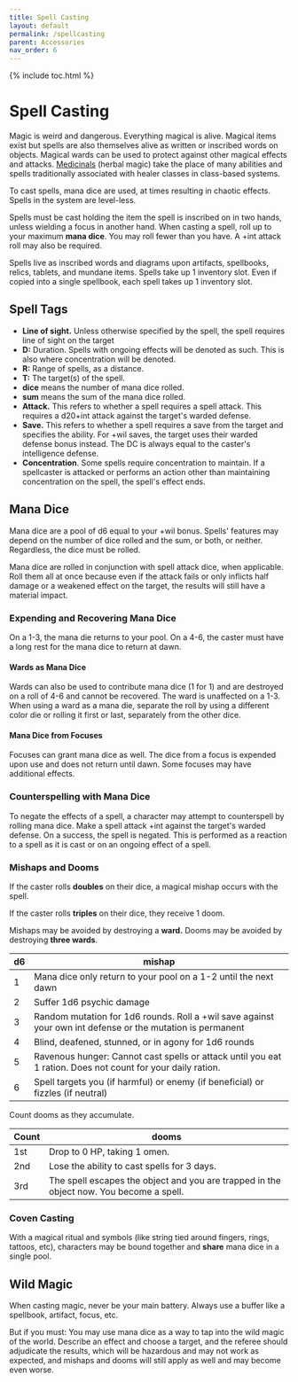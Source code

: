 ```yaml
---
title: Spell Casting
layout: default
permalink: /spellcasting
parent: Accessories
nav_order: 6
---
```


{% include toc.html %}

# Spell Casting

Magic is weird and dangerous. Everything magical is alive. Magical items exist but spells are also themselves alive as written or inscribed words on objects. Magical wards can be used to protect against other magical effects and attacks. [Medicinals](Medicinals) (herbal magic) take the place of many abilities and spells traditionally associated with healer classes in class-based systems. 

To cast spells, mana dice are used, at times resulting in chaotic effects. Spells in the system are level-less.

Spells must be cast holding the item the spell is inscribed on in two hands, unless wielding a focus in another hand. When casting a spell, roll up to your maximum **mana dice**. You may roll fewer than you have. A +int attack roll may also be required. 

Spells live as inscribed words and diagrams upon artifacts, spellbooks, relics, tablets, and mundane items. Spells take up 1 inventory slot. Even if copied into a single spellbook, each spell takes up 1 inventory slot. 

## Spell Tags
- **Line of sight.** Unless otherwise specified by the spell, the spell requires line of sight on the target
- **D:** Duration. Spells with ongoing effects will be denoted as such. This is also where concentration will be denoted. 
- **R:** Range of spells, as a distance.
- **T:** The target(s) of the spell. 
- **dice** means the number of mana dice rolled. 
- **sum** means the sum of the mana dice rolled. 
- **Attack.** This refers to whether a spell requires a spell attack. This requires a d20+int attack against the target's warded defense.
- **Save.** This refers to whether a spell requires a save from the target and specifies the ability. For +wil saves, the target uses their warded defense bonus instead. The DC is always equal to the caster's intelligence defense. 
- **Concentration**. Some spells require concentration to maintain. If a spellcaster is attacked or performs an action other than maintaining concentration on the spell, the spell's effect ends. 

## Mana Dice
Mana dice are a pool of d6 equal to your +wil bonus. Spells' features may depend on the number of dice rolled and the sum, or both, or neither. Regardless, the dice must be rolled.

Mana dice are rolled in conjunction with spell attack dice, when applicable. Roll them all at once because even if the attack fails or only inflicts half damage or a weakened effect on the target, the results will still have a material impact.

### Expending and Recovering Mana Dice
On a 1-3, the mana die returns to your pool. On a 4-6, the caster must have a long rest for the mana dice to return at dawn.

#### Wards as Mana Dice
Wards can also be used to contribute mana dice (1 for 1) and are destroyed on a roll of 4-6 and cannot be recovered. The ward is unaffected on a 1-3. When using a ward as a mana die, separate the roll by using a different color die or rolling it first or last, separately from the other dice. 

#### Mana Dice from Focuses

Focuses can grant mana dice as well. The dice from a focus is expended upon use and does not return until dawn. Some focuses may have additional effects. 

### Counterspelling with Mana Dice

To negate the effects of a spell, a character may attempt to counterspell by rolling mana dice. Make a spell attack +int against the target's warded defense. On a success, the spell is negated. This is performed as a reaction to a spell as it is cast or on an ongoing effect of a spell. 

### Mishaps and Dooms
If the caster rolls **doubles** on their dice, a magical mishap occurs with the spell. 

If the caster rolls **triples** on their dice, they receive 1 doom. 

Mishaps may be avoided by destroying a **ward.** Dooms may be avoided by destroying **three wards**. 

| d6  | mishap                                                                                                      |
| --- | ----------------------------------------------------------------------------------------------------------- |
| 1   | Mana dice only return to your pool on a 1-2 until the next dawn                                             |
| 2   | Suffer 1d6 psychic damage                                                                                   |
| 3   | Random mutation for 1d6 rounds. Roll a +wil save against your own int defense or the mutation is permanent  |
| 4   | Blind, deafened, stunned, or in agony for 1d6 rounds                                                        |
| 5   | Ravenous hunger: Cannot cast spells or attack until you eat 1 ration. Does not count for your daily ration. |
| 6   | Spell targets you (if harmful) or enemy (if beneficial) or fizzles (if neutral)                             |

Count dooms as they accumulate.

| Count | dooms                                                                                   |
| ----- | --------------------------------------------------------------------------------------- |
| 1st   | Drop to 0 HP, taking 1 omen.                                                            |
| 2nd   | Lose the ability to cast spells for 3 days.                                             |
| 3rd   | The spell escapes the object and you are trapped in the object now. You become a spell. |

### Coven Casting
With a magical ritual and symbols (like string tied around fingers, rings, tattoos, etc), characters may be bound together and **share** mana dice in a single pool. 

## Wild Magic
When casting magic, never be your main battery. Always use a buffer like a spellbook, artifact, focus, etc. 

But if you must: You may use mana dice as a way to tap into the wild magic of the world. Describe an effect and choose a target, and the referee should adjudicate the results, which will be hazardous and may not work as expected, and mishaps and dooms will still apply as well and may become even worse. 
